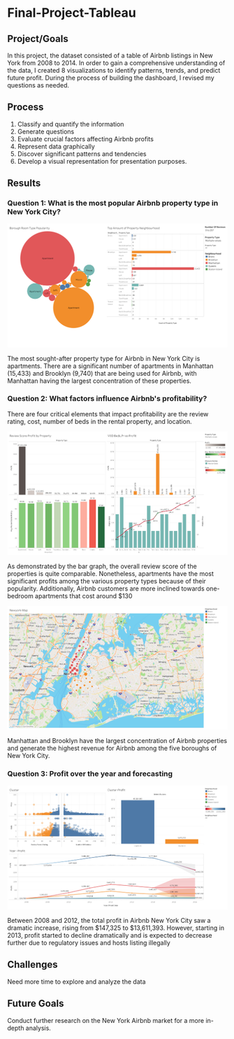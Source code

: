 # Final-Project-Tableau

## Project/Goals
In this project, the dataset consisted of a table of Airbnb listings in New York from 2008 to 2014. In order to gain a comprehensive understanding of the data, I created 8 visualizations to identify patterns, trends, and predict future profit. During the process of building the dashboard, I revised my questions as needed.

## Process
1. Classify and quantify the information
2. Generate questions
3. Evaluate crucial factors affecting Airbnb profits
4. Represent data graphically
5. Discover significant patterns and tendencies
6. Develop a visual representation for presentation purposes.

## Results

### Question 1: What is the most popular Airbnb property type in New York City?

![alt text](Image/Popular_Property_Type.png)

The most sought-after property type for Airbnb in New York City is apartments. There are a significant number of apartments in Manhattan (15,433) and Brooklyn (9,740) that are being used for Airbnb, with Manhattan having the largest concentration of these properties.

### Question 2: What factors influence Airbnb's profitability?

There are four critical elements that impact profitability are the review rating, cost, number of beds in the rental property, and location.

![alt text](Image/Profit.png)

As demonstrated by the bar graph, the overall review score of the properties is quite comparable. Nonetheless, apartments have the most significant profits among the various property types because of their popularity. Additionally, Airbnb customers are more inclined towards one-bedroom apartments that cost around $130

![alt text](Image/New_York_Map.png)

Manhattan and Brooklyn have the largest concentration of Airbnb properties and generate the highest revenue for Airbnb among the five boroughs of New York City.

### Question 3: Profit over the year and forecasting

![alt text](Image/MED_Beds_Cluster_Profit.png)

Between 2008 and 2012, the total profit in Airbnb New York City saw a dramatic increase, rising from $147,325 to $13,611,393. However, starting in 2013, profit started to decline dramatically and is expected to decrease further due to regulatory issues and hosts listing illegally


## Challenges 
Need more time to explore and analyze the data

## Future Goals
Conduct further research on the New York Airbnb market for a more in-depth analysis.
